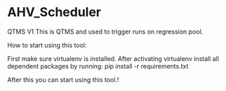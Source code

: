 # AHV_Scheduler

QTMS V1
This is QTMS and used to trigger runs on regression pool.

How to start using this tool:

First make sure virtualenv is installed.
After activating virtualenv install all dependent packages by running:
pip install -r requirements.txt

After this you can start using this tool.!
